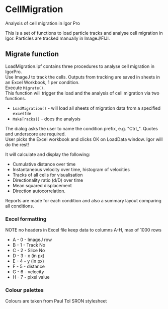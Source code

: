 # CellMigration
Analysis of cell migration in Igor Pro

This is a set of functions to load particle tracks and analyse cell migration in Igor.
Particles are tracked manually in ImageJ/FIJI.

Migrate function
----------------

LoadMigration.ipf contains three procedures to analyse cell migration in IgorPro.<br />
Use ImageJ to track the cells. Outputs from tracking are saved in sheets in an Excel Workbook, 1 per condition.<br />
Execute <code>Migrate()</code>.<br />
This function will trigger the load and the analysis of cell migration via two functions.

* <code>LoadMigration()</code> - will load all sheets of migration data from a specified excel file
* <code>MakeTracks()</code> - does the analysis

The dialog asks the user to name the condition prefix, e.g. "Ctrl_". Quotes and underscore are required.<br />
User picks the Excel workbook and clicks OK on LoadData window. Igor will do the rest!

It will calculate and display the following:
* Cumulative distance over time
* Instantaneous velocity over time, histogram of velocities
* Tracks of all cells for visualisation
* Directionality ratio (d/D) over time
* Mean squared displacement
* Direction autocorrelation.

Reports are made for each condition and also a summary layout comparing all conditions.

### Excel formatting

NOTE no headers in Excel file keep data to columns A-H, max of 1000 rows

* A - 0 - ImageJ row
* B - 1 - Track No
* C - 2 - Slice No
* D - 3 - x (in px)
* E - 4 - y (in px)
* F - 5 - distance
* G - 6 - velocity
* H - 7 - pixel value

### Colour palettes
Colours are taken from Paul Tol SRON stylesheet
